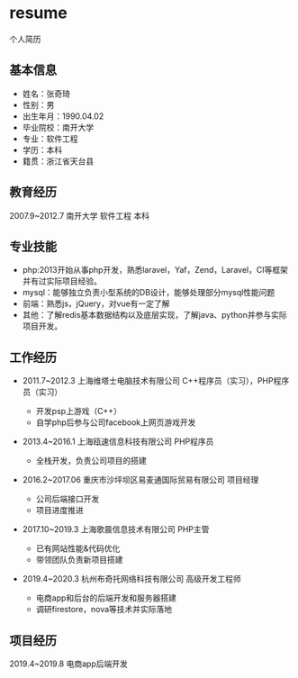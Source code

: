 # resume
个人简历

## 基本信息
+ 姓名：张奇琦
+ 性别：男
+ 出生年月：1990.04.02
+ 毕业院校：南开大学
+ 专业：软件工程
+ 学历：本科
+ 籍贯：浙江省天台县

## 教育经历
2007.9~2012.7	南开大学	软件工程	本科

## 专业技能
+ php:2013开始从事php开发，熟悉laravel，Yaf，Zend，Laravel，CI等框架并有过实际项目经验。
+ mysql：能够独立负责小型系统的DB设计，能够处理部分mysql性能问题
+ 前端：熟悉js，jQuery，对vue有一定了解
+ 其他：了解redis基本数据结构以及底层实现，了解java、python并参与实际项目开发。

## 工作经历
+ 2011.7~2012.3 上海维塔士电脑技术有限公司 C++程序员（实习），PHP程序员（实习）
   + 开发psp上游戏（C++）
   + 自学php后参与公司facebook上网页游戏开发
   
+ 2013.4~2016.1 上海瓯速信息科技有限公司 PHP程序员
   + 全栈开发，负责公司项目的搭建
   
+ 2016.2~2017.06 重庆市沙坪坝区易麦通国际贸易有限公司 项目经理
   + 公司后端接口开发
   + 项目进度推进
   
+ 2017.10~2019.3 上海歌晨信息技术有限公司 PHP主管
   + 已有网站性能&代码优化
   + 带领团队负责新项目搭建
   
+ 2019.4~2020.3 杭州布奇托网络科技有限公司 高级开发工程师
   + 电商app和后台的后端开发和服务器搭建
   + 调研firestore，nova等技术并实际落地

## 项目经历
2019.4~2019.8 电商app后端开发
